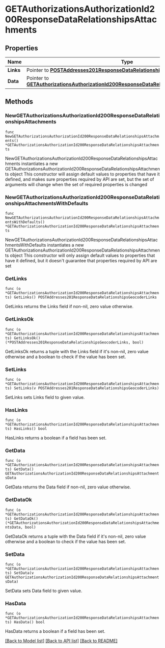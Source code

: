 # GETAuthorizationsAuthorizationId200ResponseDataRelationshipsAttachments

## Properties

Name | Type | Description | Notes
------------ | ------------- | ------------- | -------------
**Links** | Pointer to [**POSTAddresses201ResponseDataRelationshipsGeocoderLinks**](POSTAddresses201ResponseDataRelationshipsGeocoderLinks.md) |  | [optional] 
**Data** | Pointer to [**GETAuthorizationsAuthorizationId200ResponseDataRelationshipsAttachmentsData**](GETAuthorizationsAuthorizationId200ResponseDataRelationshipsAttachmentsData.md) |  | [optional] 

## Methods

### NewGETAuthorizationsAuthorizationId200ResponseDataRelationshipsAttachments

`func NewGETAuthorizationsAuthorizationId200ResponseDataRelationshipsAttachments() *GETAuthorizationsAuthorizationId200ResponseDataRelationshipsAttachments`

NewGETAuthorizationsAuthorizationId200ResponseDataRelationshipsAttachments instantiates a new GETAuthorizationsAuthorizationId200ResponseDataRelationshipsAttachments object
This constructor will assign default values to properties that have it defined,
and makes sure properties required by API are set, but the set of arguments
will change when the set of required properties is changed

### NewGETAuthorizationsAuthorizationId200ResponseDataRelationshipsAttachmentsWithDefaults

`func NewGETAuthorizationsAuthorizationId200ResponseDataRelationshipsAttachmentsWithDefaults() *GETAuthorizationsAuthorizationId200ResponseDataRelationshipsAttachments`

NewGETAuthorizationsAuthorizationId200ResponseDataRelationshipsAttachmentsWithDefaults instantiates a new GETAuthorizationsAuthorizationId200ResponseDataRelationshipsAttachments object
This constructor will only assign default values to properties that have it defined,
but it doesn't guarantee that properties required by API are set

### GetLinks

`func (o *GETAuthorizationsAuthorizationId200ResponseDataRelationshipsAttachments) GetLinks() POSTAddresses201ResponseDataRelationshipsGeocoderLinks`

GetLinks returns the Links field if non-nil, zero value otherwise.

### GetLinksOk

`func (o *GETAuthorizationsAuthorizationId200ResponseDataRelationshipsAttachments) GetLinksOk() (*POSTAddresses201ResponseDataRelationshipsGeocoderLinks, bool)`

GetLinksOk returns a tuple with the Links field if it's non-nil, zero value otherwise
and a boolean to check if the value has been set.

### SetLinks

`func (o *GETAuthorizationsAuthorizationId200ResponseDataRelationshipsAttachments) SetLinks(v POSTAddresses201ResponseDataRelationshipsGeocoderLinks)`

SetLinks sets Links field to given value.

### HasLinks

`func (o *GETAuthorizationsAuthorizationId200ResponseDataRelationshipsAttachments) HasLinks() bool`

HasLinks returns a boolean if a field has been set.

### GetData

`func (o *GETAuthorizationsAuthorizationId200ResponseDataRelationshipsAttachments) GetData() GETAuthorizationsAuthorizationId200ResponseDataRelationshipsAttachmentsData`

GetData returns the Data field if non-nil, zero value otherwise.

### GetDataOk

`func (o *GETAuthorizationsAuthorizationId200ResponseDataRelationshipsAttachments) GetDataOk() (*GETAuthorizationsAuthorizationId200ResponseDataRelationshipsAttachmentsData, bool)`

GetDataOk returns a tuple with the Data field if it's non-nil, zero value otherwise
and a boolean to check if the value has been set.

### SetData

`func (o *GETAuthorizationsAuthorizationId200ResponseDataRelationshipsAttachments) SetData(v GETAuthorizationsAuthorizationId200ResponseDataRelationshipsAttachmentsData)`

SetData sets Data field to given value.

### HasData

`func (o *GETAuthorizationsAuthorizationId200ResponseDataRelationshipsAttachments) HasData() bool`

HasData returns a boolean if a field has been set.


[[Back to Model list]](../README.md#documentation-for-models) [[Back to API list]](../README.md#documentation-for-api-endpoints) [[Back to README]](../README.md)


